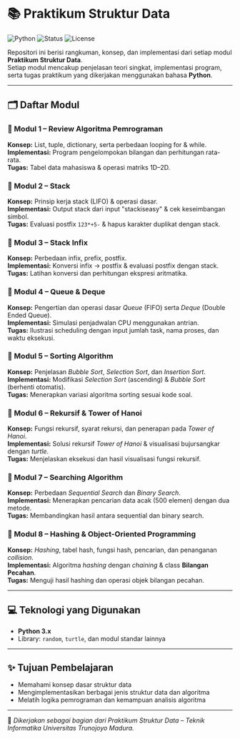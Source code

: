 # 📚 Praktikum Struktur Data

![Python](https://img.shields.io/badge/Python-3.x-blue?logo=python)
![Status](https://img.shields.io/badge/Status-Completed-success)
![License](https://img.shields.io/badge/Code-Open--Source-green)

Repositori ini berisi rangkuman, konsep, dan implementasi dari setiap modul **Praktikum Struktur Data**.  
Setiap modul mencakup penjelasan teori singkat, implementasi program, serta tugas praktikum yang dikerjakan menggunakan bahasa **Python**.

---

## 🗂️ Daftar Modul

### 🧩 Modul 1 – Review Algoritma Pemrograman
**Konsep:** List, tuple, dictionary, serta perbedaan looping for & while.  
**Implementasi:** Program pengelompokan bilangan dan perhitungan rata-rata.  
**Tugas:** Tabel data mahasiswa & operasi matriks 1D–2D.

### 🧩 Modul 2 – Stack
**Konsep:** Prinsip kerja stack (LIFO) & operasi dasar.  
**Implementasi:** Output stack dari input "stackiseasy" & cek keseimbangan simbol.  
**Tugas:** Evaluasi postfix `123*+5-` & hapus karakter duplikat dengan stack.

### 🧩 Modul 3 – Stack Infix
**Konsep:** Perbedaan infix, prefix, postfix.  
**Implementasi:** Konversi infix → postfix & evaluasi postfix dengan stack.  
**Tugas:** Latihan konversi dan perhitungan ekspresi aritmatika.

### 🧩 Modul 4 – Queue & Deque
**Konsep:** Pengertian dan operasi dasar *Queue* (FIFO) serta *Deque* (Double Ended Queue).  
**Implementasi:** Simulasi penjadwalan CPU menggunakan antrian.  
**Tugas:** Ilustrasi scheduling dengan input jumlah task, nama proses, dan waktu eksekusi.

### 🧩 Modul 5 – Sorting Algorithm
**Konsep:** Penjelasan *Bubble Sort*, *Selection Sort*, dan *Insertion Sort*.  
**Implementasi:** Modifikasi *Selection Sort* (ascending) & *Bubble Sort* (berhenti otomatis).  
**Tugas:** Menerapkan variasi algoritma sorting sesuai kode soal.

### 🧩 Modul 6 – Rekursif & Tower of Hanoi
**Konsep:** Fungsi rekursif, syarat rekursi, dan penerapan pada *Tower of Hanoi*.  
**Implementasi:** Solusi rekursif *Tower of Hanoi* & visualisasi bujursangkar dengan *turtle*.  
**Tugas:** Menjelaskan eksekusi dan hasil visualisasi fungsi rekursif.

### 🧩 Modul 7 – Searching Algorithm
**Konsep:** Perbedaan *Sequential Search* dan *Binary Search*.  
**Implementasi:** Menerapkan pencarian data acak (500 elemen) dengan dua metode.  
**Tugas:** Membandingkan hasil antara sequential dan binary search.

### 🧩 Modul 8 – Hashing & Object-Oriented Programming
**Konsep:** *Hashing*, tabel hash, fungsi hash, pencarian, dan penanganan *collision*.  
**Implementasi:** Algoritma *hashing* dengan *chaining* & class **Bilangan Pecahan**.  
**Tugas:** Menguji hasil hashing dan operasi objek bilangan pecahan.

---

## 💻 Teknologi yang Digunakan
- **Python 3.x**  
- Library: `random`, `turtle`, dan modul standar lainnya  

---

## ✨ Tujuan Pembelajaran
- Memahami konsep dasar struktur data  
- Mengimplementasikan berbagai jenis struktur data dan algoritma  
- Melatih logika pemrograman dan kemampuan analisis algoritma  

---

📌 *Dikerjakan sebagai bagian dari Praktikum Struktur Data – Teknik Informatika Universitas Trunojoyo Madura.*
